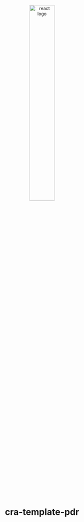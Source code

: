 <p align="center">
  <a hrf="#">
       <img 
        src="https://upload.wikimedia.org/wikipedia/commons/a/a7/React-icon.svg" alt="react logo" 
        width="40%" 
       />
  </a>
</p>

<h1 align="center">cra-template-pdr</h1>